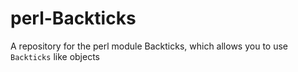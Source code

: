 perl-Backticks
==============

A repository for the perl module Backticks, which allows you to use `Backticks` like objects